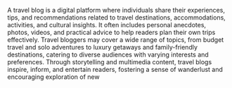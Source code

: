 A travel blog is a digital platform where individuals share their experiences, tips, and recommendations related to travel destinations, accommodations, activities, and cultural insights. It often includes personal anecdotes, photos, videos, and practical advice to help readers plan their own trips effectively. Travel bloggers may cover a wide range of topics, from budget travel and solo adventures to luxury getaways and family-friendly destinations, catering to diverse audiences with varying interests and preferences. Through storytelling and multimedia content, travel blogs inspire, inform, and entertain readers, fostering a sense of wanderlust and encouraging exploration of new
